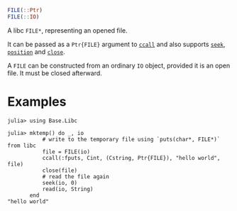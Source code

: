 ```julia
FILE(::Ptr)
FILE(::IO)
```

A libc `FILE*`, representing an opened file.

It can be passed as a `Ptr{FILE}` argument to [`ccall`](@ref) and also supports [`seek`](@ref), [`position`](@ref) and [`close`](@ref).

A `FILE` can be constructed from an ordinary `IO` object, provided it is an open file. It must be closed afterward.

# Examples

```jldoctest
julia> using Base.Libc

julia> mktemp() do _, io
           # write to the temporary file using `puts(char*, FILE*)` from libc
           file = FILE(io)
           ccall(:fputs, Cint, (Cstring, Ptr{FILE}), "hello world", file)
           close(file)
           # read the file again
           seek(io, 0)
           read(io, String)
       end
"hello world"
```
